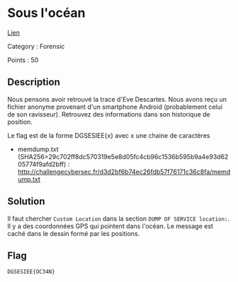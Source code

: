 # Sous l'océan

[Lien](https://ctf.challengecybersec.fr/7a144cdc500b28e80cf760d60aca2ed3/challenge-detail.php?chall=34)

Category : Forensic

Points : 50

## Description

Nous pensons avoir retrouvé la trace d'Eve Descartes. Nous avons reçu un fichier anonyme provenant d'un smartphone Android (probablement celui de son ravisseur). Retrouvez des informations dans son historique de position.

Le flag est de la forme DGSESIEE{x} avec x une chaine de caractères

- memdump.txt (SHA256=29c702ff8dc570319e5e8d05fc4cb96c1536b595b9a4e93d6205774f9afd2bff) : http://challengecybersec.fr/d3d2bf6b74ec26fdb57f76171c36c8fa/memdump.txt


## Solution

Il faut chercher `Custom Location` dans la section `DUMP OF SERVICE location:`. Il y a des coordonnées GPS qui pointent dans l'océan. Le message est caché dans le dessin formé par les positions.


## Flag

`DGSESIEE{OC34N}`
